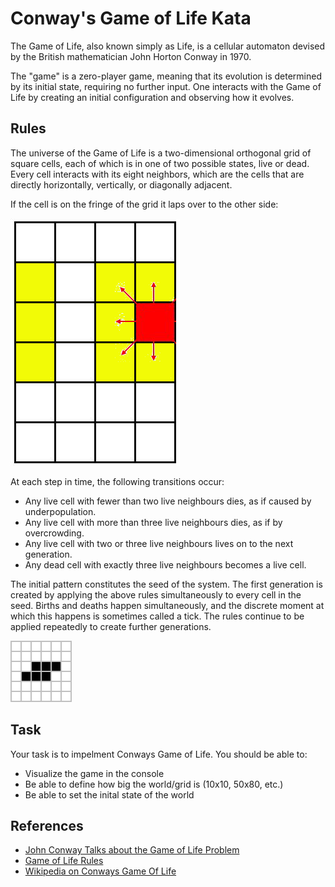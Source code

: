 # Conway's Game of Life Kata

The Game of Life, also known simply as Life, is a cellular automaton devised by the British mathematician John Horton Conway in 1970.

The "game" is a zero-player game, meaning that its evolution is determined by its initial state, requiring no further input. One interacts with the Game of Life by creating an initial configuration and observing how it evolves.

## Rules  

The universe of the Game of Life is a two-dimensional orthogonal grid of square cells, each of which is in one of two possible states, live or dead. Every cell interacts with its eight neighbors, which are the cells that are directly horizontally, vertically, or diagonally adjacent. 

If the cell is on the fringe of the grid it laps over to the other side:  

![Cell Overlap](cell-overlap.png)  

At each step in time, the following transitions occur:

* Any live cell with fewer than two live neighbours dies, as if caused by underpopulation.  
* Any live cell with more than three live neighbours dies, as if by overcrowding.  
* Any live cell with two or three live neighbours lives on to the next generation.  
* Any dead cell with exactly three live neighbours becomes a live cell.  

The initial pattern constitutes the seed of the system. The first generation is created by applying the above rules simultaneously to every cell in the seed. Births and deaths happen simultaneously, and the discrete moment at which this happens is sometimes called a tick. The rules continue to be applied repeatedly to create further generations.  

![Example of Evolution](Game_of_life_toad.gif)  

## Task

Your task is to impelment Conways Game of Life. You should be able to:

* Visualize the game in the console
* Be able to define how big the world/grid is (10x10, 50x80, etc.)
* Be able to set the inital state of the world  

## References

* [John Conway Talks about the Game of Life Problem](https://youtu.be/FdMzngWchDk)  
* [Game of Life Rules](https://github.com/marcoemrich/game-of-life-rules/blob/master/gol_rules.pdf)  
* [Wikipedia on Conways Game Of Life](https://en.wikipedia.org/wiki/Conway%27s_Game_of_Life)  
